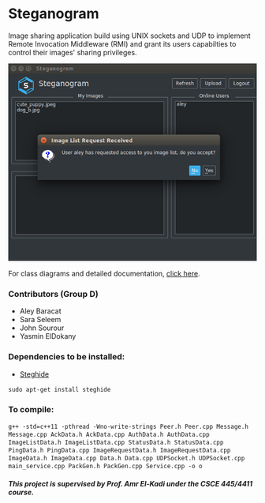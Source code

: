 # Steganogram
Image sharing application build using UNIX sockets and UDP to implement Remote Invocation Middleware (RMI) and grant its users capabilties to control their images' sharing privileges.

![alt text](./screenshots/Request_Image_List.png "Image Options")

For class diagrams and detailed documentation, [click here](./documentation.pdf).

### Contributors (Group D)
- Aley Baracat
- Sara Seleem
- John Sourour
- Yasmin ElDokany

### Dependencies to be installed:
- [Steghide](http://steghide.sourceforge.net/)
```
sudo apt-get install steghide
```

### To compile:
```
g++ -std=c++11 -pthread -Wno-write-strings Peer.h Peer.cpp Message.h Message.cpp AckData.h AckData.cpp AuthData.h AuthData.cpp ImageListData.h ImageListData.cpp StatusData.h StatusData.cpp PingData.h PingData.cpp ImageRequestData.h ImageRequestData.cpp ImageData.h ImageData.cpp Data.h Data.cpp UDPSocket.h UDPSocket.cpp main_service.cpp PackGen.h PackGen.cpp Service.cpp -o o
```

##### This project is supervised by Prof. Amr El-Kadi under the CSCE 445/4411 course.
